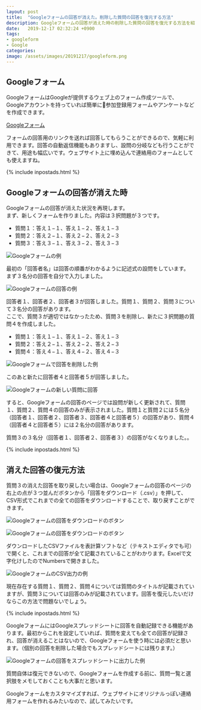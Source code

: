 ```yaml
---
layout: post
title:  "Googleフォームの回答が消えた。削除した質問の回答を復元する方法"
description: Googleフォームの回答が消えた時の削除した質問の回答を復元する方法を紹介します。
date:   2019-12-17 02:32:24 +0900
tags:
- googleform
- Google
categories:
image: /assets/images/20191217/googleform.png
---
```


## Googleフォーム

GoogleフォームはGoogleが提供するウェブ上のフォーム作成ツールで、Googleアカウントを持っていれば簡単に参加登録用フォームやアンケートなどを作成できます。

[Googleフォーム](https://www.google.com/intl/ja_jp/forms/about/)

フォームの回答用のリンクを送れば回答してもらうことができるので、気軽に利用できます。回答の自動返信機能もありますし、設問の分岐なども行うことができて、用途も幅広いです。ウェブサイト上に埋め込んで連絡用のフォームとしても使えますね。

{% include inpostads.html %}

## Googleフォームの回答が消えた時

Googleフォームの回答が消えた状況を再現します。  
まず、新しくフォームを作りました。内容は３択問題が３つです。

- 質問１：答え１−１、答え１−２、答え１−３
- 質問２：答え２−１、答え２−２、答え２−３
- 質問３：答え３−１、答え３−２、答え３−３

![Googleフォームの例](/assets/images/20191217/Googleform_form1.png)

最初の「回答者名」は回答の順番がわかるように記述式の設問をしています。  
まず３名分の回答を自分で入力しました。

![Googleフォームの回答の例](/assets/images/20191217/Googleform_answer1.png)

回答者１、回答者２、回答者３が回答しました。質問１、質問２、質問３について３名分の回答があります。  
ここで、質問３が適切ではなかったため、質問３を削除し、新たに３択問題の質問４を作成しました。

- 質問１：答え１−１、答え１−２、答え１−３
- 質問２：答え２−１、答え２−２、答え２−３
- 質問４：答え４−１、答え４−２、答え４−３

![Googleフォームで回答を削除した例](/assets/images/20191217/Googleform_form2.png)

このあと新たに回答者４と回答者５が回答しました。

![Googleフォームの新しい質問に回答](/assets/images/20191217/Googleform_answer2.png)

すると、Googleフォームの回答のページでは設問が新しく更新されて、質問１、質問２、質問４の回答のみが表示されました。質問１と質問２には５名分（回答者１、回答者２、回答者３、回答者４と回答者５）の回答があり、質問４（回答者４と回答者５）には２名分の回答があります。

質問３の３名分（回答者１、回答者２、回答者３）の回答がなくなりました。。

{% include inpostads.html %}

## 消えた回答の復元方法

質問３の消えた回答を取り戻したい場合は、Googleフォームの回答のページの右上の点が３つ並んだボタンから「回答をダウンロード（.csv）」を押して、CSV形式でこれまでの全ての回答をダウンロードすることで、取り戻すことができます。

![Googleフォームの回答をダウンロードのボタン](/assets/images/20191217/Googleform_button.png)

![Googleフォームの回答をダウンロードのボタン](/assets/images/20191217/Googleform_downloadanswer.png)

ダウンロードしたCSVファイルを表計算ソフトなど（テキストエディタでも可）で開くと、これまでの回答が全て記載されていることがわかります。Excelで文字化けしたのでNumbersで開きました。

![GoogleフォームのCSV出力の例](/assets/images/20191217/Googleform_CSV.png)

現在存在する質問１、質問２、質問４については質問のタイトルが記載されていますが、質問３については回答のみが記載されています。回答を復元したいだけならこの方法で問題ないでしょう。

{% include inpostads.html %}

GoogleフォームにはGoogleスプレッドシートに回答を自動記録できる機能があります。最初からこれを設定していれば、質問を変えても全ての回答が記録され、回答が消えることはないので、Googleフォームを使う時には必須だと思います。（個別の回答を削除した場合でもスプレッドシートには残ります。）

![Googleフォームの回答をスプレッドシートに出力した例](/assets/images/20191217/Googleform_spreadsheet.png)

質問自体は復元できないので、Googleフォームを作成する前に、質問一覧と選択肢をメモしておくことも大事だと思います。

Googleフォームをカスタマイズすれば、ウェブサイトにオリジナルっぽい連絡用フォームを作れるみたいなので、試してみたいです。
